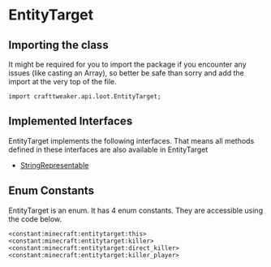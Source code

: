# EntityTarget

## Importing the class

It might be required for you to import the package if you encounter any issues (like casting an Array), so better be safe than sorry and add the import at the very top of the file.
```zenscript
import crafttweaker.api.loot.EntityTarget;
```


## Implemented Interfaces
EntityTarget implements the following interfaces. That means all methods defined in these interfaces are also available in EntityTarget

- [StringRepresentable](/vanilla/api/util/StringRepresentable)

## Enum Constants

EntityTarget is an enum. It has 4 enum constants. They are accessible using the code below.

```zenscript
<constant:minecraft:entitytarget:this>
<constant:minecraft:entitytarget:killer>
<constant:minecraft:entitytarget:direct_killer>
<constant:minecraft:entitytarget:killer_player>
```
